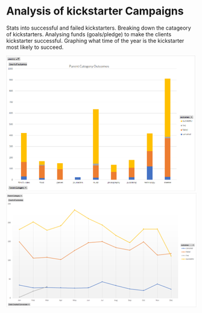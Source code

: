# Analysis of kickstarter Campaigns 
Stats into successful and failed kickstarters. Breaking down the catageory of kickstarters. 
Analysing funds (goals/pledge) to make the clients kickstarter successful. 
Graphing what time of the year is the kickstarter most likely to succeed.  

<img src="images/parent_Cat_outcomes.png" width="800">
<img src="images/Parent_cat_stats_line_chart.png" width="800">

